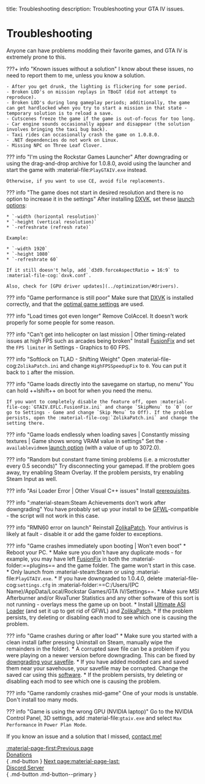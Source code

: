 title: Troubleshooting
description: Troubleshooting your GTA IV issues.

# Troubleshooting
Anyone can have problems modding their favorite games, and GTA IV is extremely prone to this.

???+ info "Known issues without a solution"
    I know about these issues, no need to report them to me, unless you know a solution.

    - After you get drunk, the lighting is flickering for some period.
    - Broken LOD's on mission replays in TBoGT (did not attempt to reproduce).
    - Broken LOD's during long gameplay periods; additionally, the game can get hardlocked when you try to start a mission in that state - temporary solution is to reload a save.
    - Cutscenes freeze the game if the game is out-of-focus for too long.
    - Car engine sounds occasionally appear and disappear (the solution involves bringing the taxi bug back).
    - Taxi rides can occasionally crash the game on 1.0.8.0.
    - .NET dependencies do not work on Linux.
    - Missing NPC on Three Leaf Clover.

??? info "I'm using the Rockstar Games Launcher"
    After downgrading or using the drag-and-drop archive for 1.0.8.0, avoid using the launcher and start the game with :material-file:`PlayGTAIV.exe` instead.

    Otherwise, if you want to use CE, avoid file replacements.

??? info "The game does not start in desired resolution and there is no option to increase it in the settings"
    After installing [DXVK](optimization.md), set these [launch options](../additional-setup/#launch-options):

    * `-width (horizontal resolution)`
    * `-height (vertical resolution)`
    * `-refreshrate (refresh rate)`

    Example:

    * `-width 1920`
    * `-height 1080`
    * `-refreshrate 60`

    If it still doesn't help, add `d3d9.forceAspectRatio = 16:9` to :material-file-cog:`dxvk.conf`.

    Also, check for [GPU driver updates](../optimization/#drivers).

??? info "Game performance is still poor"
    Make sure that [DXVK](optimization.md) is installed correctly, and that the [optimal game settings](../additional-setup/#optimal-game-settings) are used.

??? info "Load times got even longer"
    Remove ColAccel. It doesn't work properly for some people for some reason.

??? info "Can't get into helicopter on last mission | Other timing-related issues at high FPS such as arcades being broken"
    Install [FusionFix](essential-modding/fusionfix.md) and set the `FPS limiter` in Settings - Graphics to 60 FPS.

??? info "Softlock on TLAD - Shifting Weight"
    Open :material-file-cog:`ZolikaPatch.ini` and change `HighFPSSpeedupFix` to `0`. You can put it back to `1` after the mission.

??? info "Game loads directly into the savegame on startup, no menu"
    You can hold ++lshift++ on boot for when you need the menu.
    
    If you want to completely disable the feature off, open :material-file-cog:`GTAIV.EFLC.FusionFix.ini` and change `SkipMenu` to `0` (or go to Settings - Game and change `Skip Menu` to Off). If the problem persists, open the :material-file-cog:`ZolikaPatch.ini` and change the setting there.

??? info "Game loads endlessly when loading saves | Constantly missing textures | Game shows wrong VRAM value in settings"
    Set the `-availablevidmem` [launch option](../additional-setup/#launch-options) (with a value of up to 3072.0).

??? info "Random but constant frame timing problems (i.e. a microstutter every 0.5 seconds)"
    Try disconnecting your gamepad. If the problem goes away, try enabling Steam Overlay. If the problem persists, try enabling Steam Input as well.

??? info "Asi Loader Error | Other Visual C++ issues"
    Install [prerequisites](index.md).

??? info ":material-steam:Steam Achievements don't work after downgrading"
    You have probably set up your install to be [GFWL](../multiplayer/#games-for-windows-live)-compatible - the script will not work in this case.

??? info "RMN60 error on launch"
    Reinstall [ZolikaPatch](essential-modding/zolikapatch.md). Your antivirus is likely at fault - disable it or add the game folder to exceptions.

??? info "Game crashes immediately upon booting | Won't even boot"
    * Reboot your PC.
    * Make sure you don't have any duplicate mods - for example, you may have left [FusionFix](essential-modding/fusionfix.md) in both the :material-folder:==plugins== and the game folder. The game won't start in this case.
    * Only launch from :material-steam:Steam or using :material-file:`PlayGTAIV.exe`.
    * If you have downgraded to 1.0.4.0, delete :material-file-cog:`settings.cfg` in :material-folder:==C:/Users/(PC Name)/AppData/Local/Rockstar Games/GTA IV/Settings==.
    * Make sure MSI Afterburner and/or RivaTuner Statistics and any other software of this sort is not running - overlays mess the game up on boot.
    * Install [Ultimate ASI Loader](../mod-dependencies/#ultimate-asi-loader) (and set it up to get rid of GFWL) and [ZolikaPatch](essential-modding/zolikapatch.md).
    * If the problem persists, try deleting or disabling each mod to see which one is causing the problem.

??? info "Game crashes during or after load"
    * Make sure you started with a clean install (after pressing Uninstall on Steam, manually wipe the remainders in the folder).
    * A corrupted save file can be a problem if you were playing on a newer version before downgrading. This can be fixed by [downgrading your savefile](../downgrading/#downgrading-the-savefile).
    * If you have added modded cars and saved them near your savehouse, your savefile may be corrupted. Change the saved car using this [software](https://x3t-infinity.com/GTAIV_SE).
    * If the problem persists, try deleting or disabling each mod to see which one is causing the problem.

??? info "Game randomly crashes mid-game"
    One of your mods is unstable. Don't install too many mods.

??? info "Game is using the wrong GPU (NVIDIA laptop)"
    Go to the NVIDIA Control Panel, 3D settings, add :material-file:`gtaiv.exe` and select `Max Performance` in `Power Plan Mode`.

If you know an issue and a solution that I missed, [contact me!](contact-me.md)

[:material-page-first:Previous page <br>Donations</br>](support.md){ .md-button } [Next page:material-page-last: <br>Discord Server</br>](contact-me.md){ .md-button .md-button--primary }